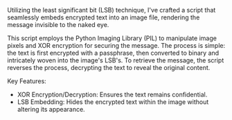 Utilizing the least significant bit (LSB) technique, I've crafted a 
script that seamlessly embeds encrypted text into an image file, 
rendering the message invisible to the naked eye.

This script employs the Python Imaging Library (PIL) to manipulate image
 pixels and XOR encryption for securing the message. The process is 
simple: the text is first encrypted with a passphrase, then converted to
 binary and intricately woven into the image's LSB's. To retrieve the 
message, the script reverses the process, decrypting the text to reveal 
the original content.

Key Features:
- XOR Encryption/Decryption: Ensures the text remains confidential.
- LSB Embedding: Hides the encrypted text within the image without 
altering its appearance.
